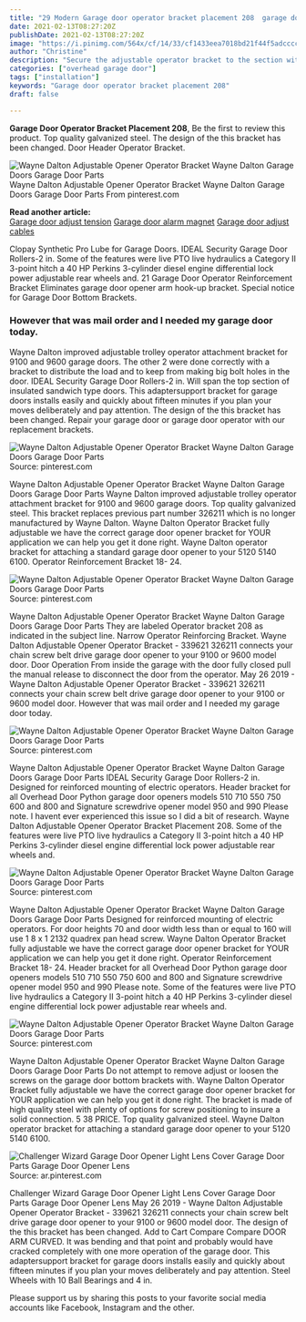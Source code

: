 ```yaml
---
title: "29 Modern Garage door operator bracket placement 208  garage door replacement"
date: 2021-02-13T08:27:20Z
publishDate: 2021-02-13T08:27:20Z
image: "https://i.pinimg.com/564x/cf/14/33/cf1433eea7018bd21f44f5adcccc1a8e--garage-door-parts-garage-door-opener.jpg"
author: "Christine"
description: "Secure the adjustable operator bracket to the section with 1 quadrex pan head screw. It was bending and that point and probably would have cracked completely with one more operation of the garage door. Garage door operator bracket placement 208"
categories: ["overhead garage door"]
tags: ["installation"]
keywords: "Garage door operator bracket placement 208"
draft: false

---
```

<!-- Head tag Code -->
**Garage Door Operator Bracket Placement 208**, Be the first to review this product. Top quality galvanized steel. The design of the this bracket has been changed. Door Header Operator Bracket.

![Wayne Dalton Adjustable Opener Operator Bracket Wayne Dalton Garage Doors Garage Door Parts](https://i.pinimg.com/474x/4f/b3/07/4fb3071123163861998f33473e539f3a.jpg "Wayne Dalton Adjustable Opener Operator Bracket Wayne Dalton Garage Doors Garage Door Parts")
Wayne Dalton Adjustable Opener Operator Bracket Wayne Dalton Garage Doors Garage Door Parts From pinterest.com

**Read another article:**  
[Garage door adjust tension](/garage-door-adjust-tension/)
[Garage door alarm magnet](/garage-door-alarm-magnet/)
[Garage door adjust cables](/garage-door-adjust-cables/)


Clopay Synthetic Pro Lube for Garage Doors. IDEAL Security Garage Door Rollers-2 in. Some of the features were live PTO live hydraulics a Category II 3-point hitch a 40 HP Perkins 3-cylinder diesel engine differential lock power adjustable rear wheels and. 21 Garage Door Operator Reinforcement Bracket Eliminates garage door opener arm hook-up bracket. Special notice for Garage Door Bottom Brackets.

### However that was mail order and I needed my garage door today.

Wayne Dalton improved adjustable trolley operator attachment bracket for 9100 and 9600 garage doors. The other 2 were done correctly with a bracket to distribute the load and to keep from making big bolt holes in the door. IDEAL Security Garage Door Rollers-2 in. Will span the top section of insulated sandwich type doors. This adaptersupport bracket for garage doors installs easily and quickly about fifteen minutes if you plan your moves deliberately and pay attention. The design of the this bracket has been changed. Repair your garage door or garage door operator with our replacement brackets.


![Wayne Dalton Adjustable Opener Operator Bracket Wayne Dalton Garage Doors Garage Door Parts](https://i.pinimg.com/originals/28/80/aa/2880aa106408e7fb4b95ac071181ef3c.jpg "Wayne Dalton Adjustable Opener Operator Bracket Wayne Dalton Garage Doors Garage Door Parts")
Source: pinterest.com

Wayne Dalton Adjustable Opener Operator Bracket Wayne Dalton Garage Doors Garage Door Parts Wayne Dalton improved adjustable trolley operator attachment bracket for 9100 and 9600 garage doors. Top quality galvanized steel. This bracket replaces previous part number 326211 which is no longer manufactured by Wayne Dalton. Wayne Dalton Operator Bracket fully adjustable we have the correct garage door opener bracket for YOUR application we can help you get it done right. Wayne Dalton operator bracket for attaching a standard garage door opener to your 5120 5140 6100. Operator Reinforcement Bracket 18- 24.

![Wayne Dalton Adjustable Opener Operator Bracket Wayne Dalton Garage Doors Garage Door Parts](https://i.pinimg.com/736x/aa/70/5b/aa705be4415e04a8ee2b23360da2040a.jpg "Wayne Dalton Adjustable Opener Operator Bracket Wayne Dalton Garage Doors Garage Door Parts")
Source: pinterest.com

Wayne Dalton Adjustable Opener Operator Bracket Wayne Dalton Garage Doors Garage Door Parts They are labeled Operator bracket 208 as indicated in the subject line. Narrow Operator Reinforcing Bracket. Wayne Dalton Adjustable Opener Operator Bracket - 339621 326211 connects your chain screw belt drive garage door opener to your 9100 or 9600 model door. Door Operation From inside the garage with the door fully closed pull the manual release to disconnect the door from the operator. May 26 2019 - Wayne Dalton Adjustable Opener Operator Bracket - 339621 326211 connects your chain screw belt drive garage door opener to your 9100 or 9600 model door. However that was mail order and I needed my garage door today.

![Wayne Dalton Adjustable Opener Operator Bracket Wayne Dalton Garage Doors Garage Door Parts](https://i.pinimg.com/474x/4f/b3/07/4fb3071123163861998f33473e539f3a.jpg "Wayne Dalton Adjustable Opener Operator Bracket Wayne Dalton Garage Doors Garage Door Parts")
Source: pinterest.com

Wayne Dalton Adjustable Opener Operator Bracket Wayne Dalton Garage Doors Garage Door Parts IDEAL Security Garage Door Rollers-2 in. Designed for reinforced mounting of electric operators. Header bracket for all Overhead Door Python garage door openers models 510 710 550 750 600 and 800 and Signature screwdrive opener model 950 and 990 Please note. I havent ever experienced this issue so I did a bit of research. Wayne Dalton Adjustable Opener Operator Bracket Placement 208. Some of the features were live PTO live hydraulics a Category II 3-point hitch a 40 HP Perkins 3-cylinder diesel engine differential lock power adjustable rear wheels and.

![Wayne Dalton Adjustable Opener Operator Bracket Wayne Dalton Garage Doors Garage Door Parts](https://i.pinimg.com/736x/a3/49/a0/a349a04e774ad6e7288e1562f56b390c.jpg "Wayne Dalton Adjustable Opener Operator Bracket Wayne Dalton Garage Doors Garage Door Parts")
Source: pinterest.com

Wayne Dalton Adjustable Opener Operator Bracket Wayne Dalton Garage Doors Garage Door Parts Designed for reinforced mounting of electric operators. For door heights 70 and door width less than or equal to 160 will use 1 8 x 1 2132 quadrex pan head screw. Wayne Dalton Operator Bracket fully adjustable we have the correct garage door opener bracket for YOUR application we can help you get it done right. Operator Reinforcement Bracket 18- 24. Header bracket for all Overhead Door Python garage door openers models 510 710 550 750 600 and 800 and Signature screwdrive opener model 950 and 990 Please note. Some of the features were live PTO live hydraulics a Category II 3-point hitch a 40 HP Perkins 3-cylinder diesel engine differential lock power adjustable rear wheels and.

![Wayne Dalton Adjustable Opener Operator Bracket Wayne Dalton Garage Doors Garage Door Parts](https://i.pinimg.com/564x/19/3a/22/193a227178fa2fd77ccedb4cc692b715.jpg "Wayne Dalton Adjustable Opener Operator Bracket Wayne Dalton Garage Doors Garage Door Parts")
Source: pinterest.com

Wayne Dalton Adjustable Opener Operator Bracket Wayne Dalton Garage Doors Garage Door Parts Do not attempt to remove adjust or loosen the screws on the garage door bottom brackets with. Wayne Dalton Operator Bracket fully adjustable we have the correct garage door opener bracket for YOUR application we can help you get it done right. The bracket is made of high quality steel with plenty of options for screw positioning to insure a solid connection. 5 38 PRICE. Top quality galvanized steel. Wayne Dalton operator bracket for attaching a standard garage door opener to your 5120 5140 6100.

![Challenger Wizard Garage Door Opener Light Lens Cover Garage Door Parts Garage Door Opener Lens](https://i.pinimg.com/564x/cf/14/33/cf1433eea7018bd21f44f5adcccc1a8e--garage-door-parts-garage-door-opener.jpg "Challenger Wizard Garage Door Opener Light Lens Cover Garage Door Parts Garage Door Opener Lens")
Source: ar.pinterest.com

Challenger Wizard Garage Door Opener Light Lens Cover Garage Door Parts Garage Door Opener Lens May 26 2019 - Wayne Dalton Adjustable Opener Operator Bracket - 339621 326211 connects your chain screw belt drive garage door opener to your 9100 or 9600 model door. The design of the this bracket has been changed. Add to Cart Compare Compare DOOR ARM CURVED. It was bending and that point and probably would have cracked completely with one more operation of the garage door. This adaptersupport bracket for garage doors installs easily and quickly about fifteen minutes if you plan your moves deliberately and pay attention. Steel Wheels with 10 Ball Bearings and 4 in.

Please support us by sharing this posts to your favorite social media accounts like Facebook, Instagram and the other.

